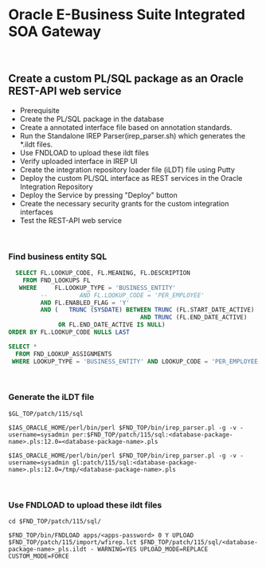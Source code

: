 # Oracle E-Business Suite Integrated SOA Gateway


<br>

## Create a custom PL/SQL package as an Oracle REST-API web service
- Prerequisite
- Create the PL/SQL package in the database
- Create a annotated interface file based on annotation standards.
- Run the Standalone IREP Parser(irep_parser.sh) which generates the *.ildt files.
- Use FNDLOAD to upload these ildt files
- Verify uploaded interface in IREP UI
- Create the integration repository loader file (iLDT) file using Putty
- Deploy the custom PL/SQL interface as REST services in the Oracle Integration Repository
- Deploy the Service by pressing "Deploy" button
- Create the necessary security grants for the custom integration interfaces
- Test the REST-API web service


<br>

### Find business entity SQL 
```sql
  SELECT FL.LOOKUP_CODE, FL.MEANING, FL.DESCRIPTION
    FROM FND_LOOKUPS FL
   WHERE     FL.LOOKUP_TYPE = 'BUSINESS_ENTITY'
         --         AND FL.LOOKUP_CODE = 'PER_EMPLOYEE'
         AND FL.ENABLED_FLAG = 'Y'
         AND (   TRUNC (SYSDATE) BETWEEN TRUNC (FL.START_DATE_ACTIVE)
                                     AND TRUNC (FL.END_DATE_ACTIVE)
              OR FL.END_DATE_ACTIVE IS NULL)
ORDER BY FL.LOOKUP_CODE NULLS LAST
```

```sql
SELECT *
  FROM FND_LOOKUP_ASSIGNMENTS
 WHERE LOOKUP_TYPE = 'BUSINESS_ENTITY' AND LOOKUP_CODE = 'PER_EMPLOYEE';
```

<br>

### Generate the iLDT file

```shell
$GL_TOP/patch/115/sql
```

```shell
$IAS_ORACLE_HOME/perl/bin/perl $FND_TOP/bin/irep_parser.pl -g -v -username=sysadmin per:$FND_TOP/patch/115/sql:<database-package-name>.pls:12.0=<database-package-name>.pls
```

```shell
$IAS_ORACLE_HOME/perl/bin/perl $FND_TOP/bin/irep_parser.pl -g -v -username=sysadmin gl:patch/115/sql:<database-package-name>.pls:12.0=/tmp/<database-package-name>.pls
```

<br>

### Use FNDLOAD to upload these ildt files

```shell
cd $FND_TOP/patch/115/sql/
```

```shell
$FND_TOP/bin/FNDLOAD apps/<apps-password> 0 Y UPLOAD $FND_TOP/patch/115/import/wfirep.lct $FND_TOP/patch/115/sql/<database-package-name>_pls.ildt - WARNING=YES UPLOAD_MODE=REPLACE CUSTOM_MODE=FORCE
```
